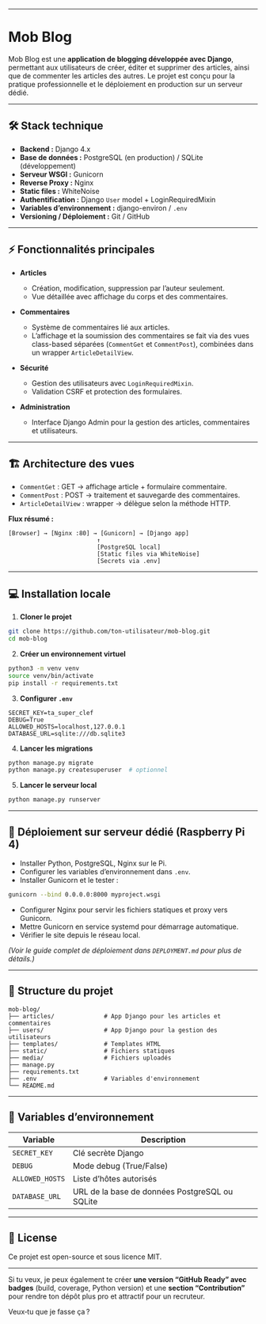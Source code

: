 
---

# Mob Blog

Mob Blog est une **application de blogging développée avec Django**, permettant aux utilisateurs de créer, éditer et supprimer des articles, ainsi que de commenter les articles des autres. Le projet est conçu pour la pratique professionnelle et le déploiement en production sur un serveur dédié.

---

## 🛠 Stack technique

* **Backend :** Django 4.x
* **Base de données :** PostgreSQL (en production) / SQLite (développement)
* **Serveur WSGI :** Gunicorn
* **Reverse Proxy :** Nginx
* **Static files :** WhiteNoise
* **Authentification :** Django `User` model + LoginRequiredMixin
* **Variables d’environnement :** django-environ / `.env`
* **Versioning / Déploiement :** Git / GitHub

---

## ⚡ Fonctionnalités principales

* **Articles**

  * Création, modification, suppression par l’auteur seulement.
  * Vue détaillée avec affichage du corps et des commentaires.
* **Commentaires**

  * Système de commentaires lié aux articles.
  * L’affichage et la soumission des commentaires se fait via des vues class-based séparées (`CommentGet` et `CommentPost`), combinées dans un wrapper `ArticleDetailView`.
* **Sécurité**

  * Gestion des utilisateurs avec `LoginRequiredMixin`.
  * Validation CSRF et protection des formulaires.
* **Administration**

  * Interface Django Admin pour la gestion des articles, commentaires et utilisateurs.

---

## 🏗 Architecture des vues

* `CommentGet` : GET → affichage article + formulaire commentaire.
* `CommentPost` : POST → traitement et sauvegarde des commentaires.
* `ArticleDetailView` : wrapper → délègue selon la méthode HTTP.

**Flux résumé :**

```
[Browser] → [Nginx :80] → [Gunicorn] → [Django app]
                         ↑
                         [PostgreSQL local]
                         [Static files via WhiteNoise]
                         [Secrets via .env]
```

---

## 💻 Installation locale

1. **Cloner le projet**

```bash
git clone https://github.com/ton-utilisateur/mob-blog.git
cd mob-blog
```

2. **Créer un environnement virtuel**

```bash
python3 -m venv venv
source venv/bin/activate
pip install -r requirements.txt
```

3. **Configurer `.env`**

```text
SECRET_KEY=ta_super_clef
DEBUG=True
ALLOWED_HOSTS=localhost,127.0.0.1
DATABASE_URL=sqlite:///db.sqlite3
```

4. **Lancer les migrations**

```bash
python manage.py migrate
python manage.py createsuperuser  # optionnel
```

5. **Lancer le serveur local**

```bash
python manage.py runserver
```

---

## 🚀 Déploiement sur serveur dédié (Raspberry Pi 4)

* Installer Python, PostgreSQL, Nginx sur le Pi.
* Configurer les variables d’environnement dans `.env`.
* Installer Gunicorn et le tester :

```bash
gunicorn --bind 0.0.0.0:8000 myproject.wsgi
```

* Configurer Nginx pour servir les fichiers statiques et proxy vers Gunicorn.
* Mettre Gunicorn en service systemd pour démarrage automatique.
* Vérifier le site depuis le réseau local.

*(Voir le guide complet de déploiement dans `DEPLOYMENT.md` pour plus de détails.)*

---

## 📂 Structure du projet

```
mob-blog/
├── articles/              # App Django pour les articles et commentaires
├── users/                 # App Django pour la gestion des utilisateurs
├── templates/             # Templates HTML
├── static/                # Fichiers statiques
├── media/                 # Fichiers uploadés
├── manage.py
├── requirements.txt
├── .env                   # Variables d'environnement
└── README.md
```

---

## 🔑 Variables d’environnement

| Variable        | Description                                    |
| --------------- | ---------------------------------------------- |
| `SECRET_KEY`    | Clé secrète Django                             |
| `DEBUG`         | Mode debug (True/False)                        |
| `ALLOWED_HOSTS` | Liste d’hôtes autorisés                        |
| `DATABASE_URL`  | URL de la base de données PostgreSQL ou SQLite |

---

## 📝 License

Ce projet est open-source et sous licence MIT.

---

Si tu veux, je peux également te créer **une version “GitHub Ready” avec badges** (build, coverage, Python version) et une **section “Contribution”** pour rendre ton dépôt plus pro et attractif pour un recruteur.

Veux‑tu que je fasse ça ?
